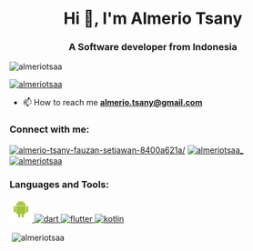 <h1 align="center">Hi 👋, I'm Almerio Tsany</h1>
<h3 align="center">A Software developer from Indonesia</h3>

<p align="left"> <img src="https://komarev.com/ghpvc/?username=almeriotsaa&label=Profile%20views&color=0e75b6&style=flat" alt="almeriotsaa" /> </p>

<p align="left"> <a href="https://github.com/ryo-ma/github-profile-trophy"><img src="https://github-profile-trophy.vercel.app/?username=almeriotsaa" alt="almeriotsaa" /></a> </p>

- 📫 How to reach me **almerio.tsany@gmail.com**

<h3 align="left">Connect with me:</h3>
<p align="left">
<a href="https://linkedin.com/in/almerio-tsany-fauzan-setiawan-8400a621a/" target="blank"><img align="center" src="https://raw.githubusercontent.com/rahuldkjain/github-profile-readme-generator/master/src/images/icons/Social/linked-in-alt.svg" alt="almerio-tsany-fauzan-setiawan-8400a621a/" height="30" width="40" /></a>
<a href="https://instagram.com/almeriotsaa_" target="blank"><img align="center" src="https://raw.githubusercontent.com/rahuldkjain/github-profile-readme-generator/master/src/images/icons/Social/instagram.svg" alt="almeriotsaa_" height="30" width="40" /></a>
<a href="https://dribbble.com/almeriotsaa" target="blank"><img align="center" src="https://raw.githubusercontent.com/rahuldkjain/github-profile-readme-generator/master/src/images/icons/Social/dribbble.svg" alt="almeriotsaa" height="30" width="40" /></a>
</p>

<h3 align="left">Languages and Tools:</h3>
<p align="left"> <a href="https://developer.android.com" target="_blank" rel="noreferrer"> <img src="https://raw.githubusercontent.com/devicons/devicon/master/icons/android/android-original-wordmark.svg" alt="android" width="40" height="40"/> </a> <a href="https://dart.dev" target="_blank" rel="noreferrer"> <img src="https://www.vectorlogo.zone/logos/dartlang/dartlang-icon.svg" alt="dart" width="40" height="40"/> </a> <a href="https://flutter.dev" target="_blank" rel="noreferrer"> <img src="https://www.vectorlogo.zone/logos/flutterio/flutterio-icon.svg" alt="flutter" width="40" height="40"/> </a> <a href="https://kotlinlang.org" target="_blank" rel="noreferrer"> <img src="https://www.vectorlogo.zone/logos/kotlinlang/kotlinlang-icon.svg" alt="kotlin" width="40" height="40"/> </a> </p>

<p>&nbsp;<img align="center" src="https://github-readme-stats.vercel.app/api?username=almeriotsaa&show_icons=true&locale=en" alt="almeriotsaa" /></p>
